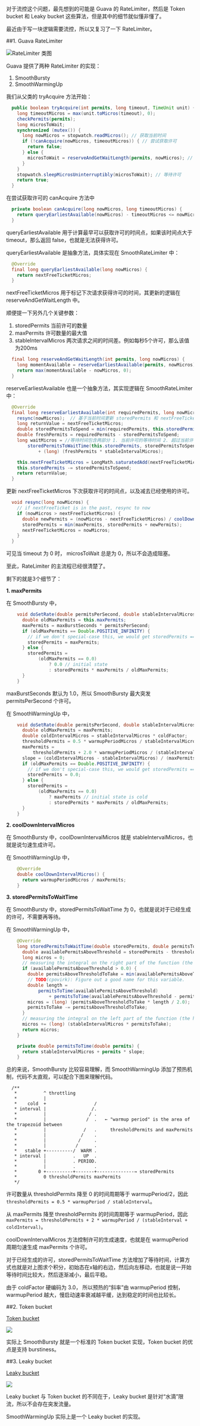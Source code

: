 对于流控这个问题，最先想到的可能是 Guava 的 RateLimiter，然后是 Token bucket 和 Leaky bucket 这些算法，但是其中的细节就似懂非懂了。

最近由于写一块逻辑需要流控，所以又复习了一下 RateLimiter。

##1. Guava RateLimiter

![RateLimiter 类图](./assets/648322-f104164c0cc8f607.png)

Guava 提供了两种 RateLimiter 的实现：

1. SmoothBursty
2. SmoothWarmingUp

我们从父类的 tryAcquire 方法开始：

```java
  public boolean tryAcquire(int permits, long timeout, TimeUnit unit) {
    long timeoutMicros = max(unit.toMicros(timeout), 0);
    checkPermits(permits);
    long microsToWait;
    synchronized (mutex()) {
      long nowMicros = stopwatch.readMicros(); // 获取当前时间
      if (!canAcquire(nowMicros, timeoutMicros)) { // 尝试获取许可
        return false;
      } else {
        microsToWait = reserveAndGetWaitLength(permits, nowMicros); // 计算等待许可的时间
      }
    }
    stopwatch.sleepMicrosUninterruptibly(microsToWait); // 等待许可
    return true;
  }
```

在尝试获取许可的 canAcquire 方法中

```java
  private boolean canAcquire(long nowMicros, long timeoutMicros) {
    return queryEarliestAvailable(nowMicros) - timeoutMicros <= nowMicros;
  }
```

queryEarliestAvailable 用于计算最早可以获取许可的时间点，如果该时间点大于 timeout，那么返回 false，也就是无法获得许可。

queryEarliestAvailable 是抽象方法，具体实现在 SmoothRateLimiter 中：

```java
  @Override
  final long queryEarliestAvailable(long nowMicros) {
    return nextFreeTicketMicros;
  }
```

nextFreeTicketMicros 用于标记下次请求获得许可的时间，其更新的逻辑在 reserveAndGetWaitLength 中。

顺便提一下另外几个关键参数：

1. storedPermits 当前许可的数量
2. maxPermits 许可数量的最大值
3. stableIntervalMicros 两次请求之间的时间差。例如每秒5个许可，那么该值为200ms

```java
  final long reserveAndGetWaitLength(int permits, long nowMicros) {
    long momentAvailable = reserveEarliestAvailable(permits, nowMicros);
    return max(momentAvailable - nowMicros, 0);
  }
```

reserveEarliestAvailable 也是一个抽象方法，其实现逻辑在 SmoothRateLimiter 中：

```java
  @Override
  final long reserveEarliestAvailable(int requiredPermits, long nowMicros) {
    resync(nowMicros);  // 基于当前时间更新 storedPermits 和 nextFreeTicketMicros
    long returnValue = nextFreeTicketMicros;
    double storedPermitsToSpend = min(requiredPermits, this.storedPermits);
    double freshPermits = requiredPermits - storedPermitsToSpend;
    long waitMicros = //等待时间包含两部分 1. 当前许可的等待时间 2. 超过当前许可的等待时间
        storedPermitsToWaitTime(this.storedPermits, storedPermitsToSpend)
            + (long) (freshPermits * stableIntervalMicros);

    this.nextFreeTicketMicros = LongMath.saturatedAdd(nextFreeTicketMicros, waitMicros);
    this.storedPermits -= storedPermitsToSpend;
    return returnValue;
  }
```

更新 nextFreeTicketMicros 下次获取许可的时间点，以及减去已经使用的许可。

```java
  void resync(long nowMicros) {
    // if nextFreeTicket is in the past, resync to now
    if (nowMicros > nextFreeTicketMicros) {
      double newPermits = (nowMicros - nextFreeTicketMicros) / coolDownIntervalMicros();
      storedPermits = min(maxPermits, storedPermits + newPermits);
      nextFreeTicketMicros = nowMicros;
    }
  }
```

可见当 timeout 为 0 时， microsToWait 总是为 0，所以不会造成阻塞。

至此，RateLimiter 的主流程已经很清楚了。

剩下的就是3个细节了：

**1. maxPermits**

在 SmoothBursty 中，

```java
    void doSetRate(double permitsPerSecond, double stableIntervalMicros) {
      double oldMaxPermits = this.maxPermits;
      maxPermits = maxBurstSeconds * permitsPerSecond;
      if (oldMaxPermits == Double.POSITIVE_INFINITY) {
        // if we don't special-case this, we would get storedPermits == NaN, below
        storedPermits = maxPermits;
      } else {
        storedPermits =
            (oldMaxPermits == 0.0)
                ? 0.0 // initial state
                : storedPermits * maxPermits / oldMaxPermits;
      }
    }
```
 
maxBurstSeconds 默认为 1.0，所以 SmoothBursty 最大突发 permitsPerSecond 个许可。

在 SmoothWarmingUp 中，

```java
    void doSetRate(double permitsPerSecond, double stableIntervalMicros) {
      double oldMaxPermits = maxPermits;
      double coldIntervalMicros = stableIntervalMicros * coldFactor;
      thresholdPermits = 0.5 * warmupPeriodMicros / stableIntervalMicros;
      maxPermits =
          thresholdPermits + 2.0 * warmupPeriodMicros / (stableIntervalMicros + coldIntervalMicros);
      slope = (coldIntervalMicros - stableIntervalMicros) / (maxPermits - thresholdPermits);
      if (oldMaxPermits == Double.POSITIVE_INFINITY) {
        // if we don't special-case this, we would get storedPermits == NaN, below
        storedPermits = 0.0;
      } else {
        storedPermits =
            (oldMaxPermits == 0.0)
                ? maxPermits // initial state is cold
                : storedPermits * maxPermits / oldMaxPermits;
      }
    }
```

**2. coolDownIntervalMicros**

在 SmoothBursty 中，coolDownIntervalMicros 就是 stableIntervalMicros，也就是说匀速生成许可。

在 SmoothWarmingUp 中，

```java
    @Override
    double coolDownIntervalMicros() {
      return warmupPeriodMicros / maxPermits;
    }
```

**3. storedPermitsToWaitTime**

在 SmoothBursty 中，storedPermitsToWaitTime 为 0，也就是说对于已经生成的许可，不需要再等待。

在 SmoothWarmingUp 中，

```java
    @Override
    long storedPermitsToWaitTime(double storedPermits, double permitsToTake) {
      double availablePermitsAboveThreshold = storedPermits - thresholdPermits;
      long micros = 0;
      // measuring the integral on the right part of the function (the climbing line)
      if (availablePermitsAboveThreshold > 0.0) {
        double permitsAboveThresholdToTake = min(availablePermitsAboveThreshold, permitsToTake);
        // TODO(cpovirk): Figure out a good name for this variable.
        double length =
            permitsToTime(availablePermitsAboveThreshold)
                + permitsToTime(availablePermitsAboveThreshold - permitsAboveThresholdToTake);
        micros = (long) (permitsAboveThresholdToTake * length / 2.0);
        permitsToTake -= permitsAboveThresholdToTake;
      }
      // measuring the integral on the left part of the function (the horizontal line)
      micros += (long) (stableIntervalMicros * permitsToTake);
      return micros;
    }

    private double permitsToTime(double permits) {
      return stableIntervalMicros + permits * slope;
    }
```

总的来说，SmoothBursty 比较容易理解，而 SmoothWarmingUp 添加了预热机制，代码不太直观，可以配合下图来理解代码。


```plain
  /**
   *          ^ throttling
   *          |
   *    cold  +                  /
   * interval |                 /.
   *          |                / .
   *          |               /  .   ← "warmup period" is the area of the trapezoid between
   *          |              /   .     thresholdPermits and maxPermits
   *          |             /    .
   *          |            /     .
   *          |           /      .
   *   stable +----------/  WARM .
   * interval |          .   UP  .
   *          |          . PERIOD.
   *          |          .       .
   *        0 +----------+-------+--------------→ storedPermits
   *          0 thresholdPermits maxPermits
   */
```

许可数量从 thresholdPermits 降至 0 的时间周期等于 warmupPeriod/2，因此 `thresholdPermits = 0.5 * warmupPeriod / stableInterval`。

从 maxPermits 降至 thresholdPermits 的时间周期等于 warmupPeriod，因此 `maxPermits = thresholdPermits + 2 * warmupPeriod / (stableInterval + coldInterval)`。

coolDownIntervalMicros 方法控制许可的生成速度，也就是在 warmupPeriod 周期匀速生成 maxPermits 个许可。

对于已经生成的许可，storedPermitsToWaitTime 方法增加了等待时间，计算方式也就是对上图求个积分，初始态在x轴的右边，然后向左移动，也就是说一开始等待时间比较大，然后逐渐减小，最后平稳。

由于 coldFactor 硬编码为 3.0， 所以预热的“斜率”由 warmupPeriod 控制，warmupPeriod 越大，慢启动速率衰减越平缓，达到稳定的时间也比较长。

##2. Token bucket

[Token bucket](https://en.wikipedia.org/wiki/Token_bucket)

![](./assets/648322-5572908db7732e80.png)

实际上 SmoothBursty 就是一个标准的 Token bucket 实现，Token bucket 的优点是支持 burstiness。


##3. Leaky bucket

[Leaky bucket](https://en.wikipedia.org/wiki/Leaky_bucket)

![](./assets/648322-8b97b91944d245ec.png)

Leaky bucket 与 Token bucket 的不同在于，Leaky bucket 是针对“水滴”限流，所以不会存在突发流量。

SmoothWarmingUp 实际上是一个 Leaky bucket 的实现。
